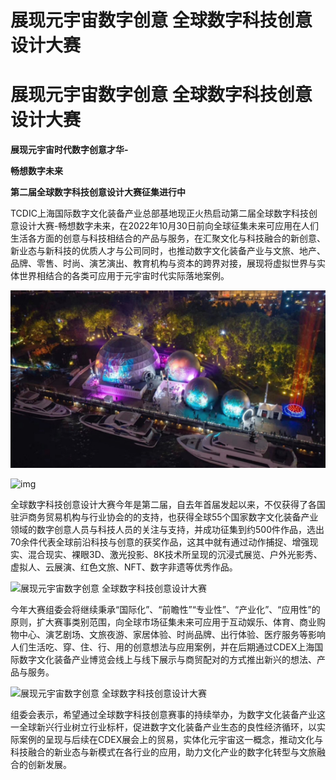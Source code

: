 # 展现元宇宙数字创意 全球数字科技创意设计大赛


# 展现元宇宙数字创意 全球数字科技创意设计大赛

**展现元宇宙时代数字创意才华-**

**畅想数字未来**

**第二届全球数字科技创意设计大赛征集进行中**

TCDIC上海国际数字文化装备产业总部基地现正火热启动第二届全球数字科技创意设计大赛-畅想数字未来，在2022年10月30日前向全球征集未来可应用在人们生活各方面的创意与科技相结合的产品与服务，在汇聚文化与科技融合的新创意、新业态与新科技的优质人才与公司同时，也推动数字文化装备产业与文旅、地产、品牌、零售、时尚、演艺演出、教育机构与资本的跨界对接，展现将虚拟世界与实体世界相结合的各类可应用于元宇宙时代实际落地案例。

![科技](188.jpg)

![img](https://img3.utuku.imgcdc.com/539x0/culture/20220519/773563b0-d1dd-440f-96e9-27525c9a8de4.jpg)

全球数字科技创意设计大赛今年是第二届，自去年首届发起以来，不仅获得了各国驻沪商务贸易机构与行业协会的的支持，也获得全球55个国家数字文化装备产业领域的数字创意人员与科技人员的关注与支持，并成功征集到约500件作品，选出70余件代表全球前沿科技与创意的获奖作品，这其中就有通过动作捕捉、增强现实、混合现实、裸眼3D、激光投影、8K技术所呈现的沉浸式展览、户外光影秀、虚拟人、云展演、红色文旅、NFT、数字非遗等优秀作品。

![展现元宇宙数字创意 全球数字科技创意设计大赛](https://img0.utuku.imgcdc.com/498x0/culture/20220519/2d4eb554-6e7c-4ae0-9f54-7db249d35b19.jpg)

今年大赛组委会将继续秉承“国际化”、“前瞻性”“专业性”、“产业化”、“应用性”的原则，扩大赛事类别范围，向全球市场征集未来可应用于互动娱乐、体育、商业购物中心、演艺剧场、文旅夜游、家居体验、时尚品牌、出行体验、医疗服务等影响人们生活吃、穿、住、行、用的创意想法与应用案例，并在后期通过CDEX上海国际数字文化装备产业博览会线上与线下展示与商贸配对的方式推出新兴的想法、产品与服务。

![展现元宇宙数字创意 全球数字科技创意设计大赛](https://img0.utuku.imgcdc.com/540x0/culture/20220519/ee2deb0e-08a2-4d87-84a3-24ef0de51ed2.jpg)

组委会表示，希望通过全球数字科技创意赛事的持续举办，为数字文化装备产业这一全球新兴行业树立行业标杆，促进数字文化装备产业生态的良性经济循环，以实际案例的呈现与后续在CDEX展会上的贸易，实体化元宇宙这一概念，推动文化与科技融合的新业态与新模式在各行业的应用，助力文化产业的数字化转型与文旅融合的创新发展。


